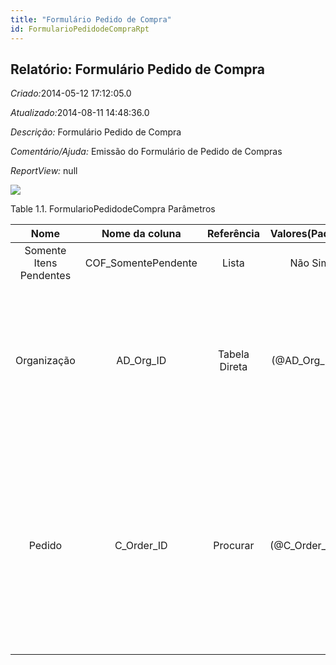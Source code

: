```yaml
---
title: "Formulário Pedido de Compra"
id: FormularioPedidodeCompraRpt
---
```

<div id="d108530e1" class="section chapter">

<div class="titlepage">

<div>

<div>

## Relatório: Formulário Pedido de Compra

</div>

</div>

</div>

<span class="emphasis"> *Criado:*</span>2014-05-12 17:12:05.0

<span class="emphasis">*Atualizado:*</span>2014-08-11 14:48:36.0

<span class="emphasis"> *Descrição:* </span>Formulário Pedido de Compra

<span class="emphasis"> *Comentário/Ajuda:* </span>Emissão do Formulário
de Pedido de Compras

<span class="emphasis"> *ReportView:* </span>null

![](/img/manual/FormularioPedidodeCompra.png)

<div id="d108530e26" class="table">

<div class="table-title">

Table 1.1. FormularioPedidodeCompra
Parâmetros

</div>

<div class="table-contents">

|          Nome           |    Nome da coluna    |  Referência   | Valores(Padrão)  |                 Descrição                 |                                                                                                         Comentário/Ajuda                                                                                                          |
| :---------------------: | :------------------: | :-----------: | :--------------: | :---------------------------------------: | :-------------------------------------------------------------------------------------------------------------------------------------------------------------------------------------------------------------------------------: |
| Somente Itens Pendentes | COF\_SomentePendente |     Lista     |     Não Sim      |                   null                    |                                                                                                               null                                                                                                                |
|       Organização       |     AD\_Org\_ID      | Tabela Direta | (@AD\_Org\_ID@)  | Entidade organizacional dentro da Empresa |                                    Uma "Organização" é uma unidade de sua "Empresa" ou "Entidade Legal" - os exemplos são loja, departamento. Você pode compartilhar dados entre organizações.                                    |
|         Pedido          |     C\_Order\_ID     |   Procurar    | (@C\_Order\_ID@) |                  Pedido                   | O "Pedido" é um documento de controle. O "Pedido" está completo quando a quantidade pedida for a mesma que a quantidade enviada e faturada. Quando você fecha um pedido, as quantidades não entregues (pendentes) são canceladas. |

</div>

</div>

  

</div>
